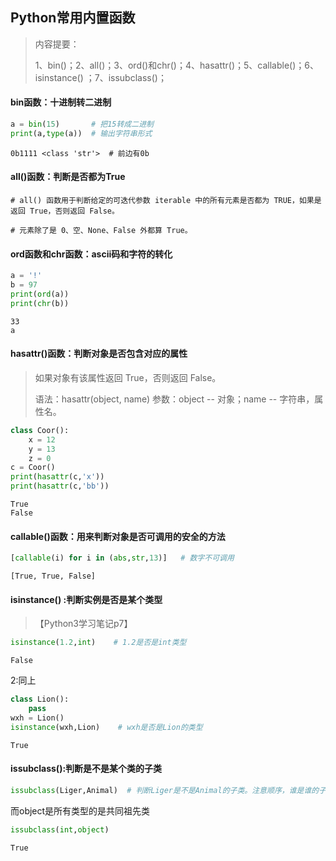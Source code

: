 ## Python常用内置函数

> 内容提要：
>
> 1、bin()；2、all()；3、ord()和chr()；4、hasattr()；5、callable()；6、isinstance() ；7、issubclass()；

#### bin函数：十进制转二进制

```Python
a = bin(15)       # 把15转成二进制
print(a,type(a))  # 输出字符串形式
```

```
0b1111 <class 'str'>  # 前边有0b
```

#### all()函数：判断是否都为True

```
# all() 函数用于判断给定的可迭代参数 iterable 中的所有元素是否都为 TRUE，如果是返回 True，否则返回 False。

# 元素除了是 0、空、None、False 外都算 True。
```

#### ord函数和chr函数：ascii码和字符的转化

```python
a = '!'
b = 97
print(ord(a))
print(chr(b))
```

```
33
a
```

#### hasattr()函数：判断对象是否包含对应的属性

> 如果对象有该属性返回 True，否则返回 False。
>
> 语法：hasattr(object, name)     参数：object -- 对象；name -- 字符串，属性名。

```python
class Coor():
    x = 12
    y = 13
    z = 0 
c = Coor()
print(hasattr(c,'x'))
print(hasattr(c,'bb'))
```

```
True
False
```

#### callable()函数：用来判断对象是否可调用的安全的方法

```python 
[callable(i) for i in (abs,str,13)]   # 数字不可调用
```

```
[True, True, False]
```

#### isinstance() :判断实例是否是某个类型

> 【Python3学习笔记p7】

```python 
isinstance(1.2,int)    # 1.2是否是int类型
```

```
False
```

2:同上

```python 
class Lion():        
    pass
wxh = Lion()
isinstance(wxh,Lion)    # wxh是否是Lion的类型
```

```
True
```

#### issubclass():判断是不是某个类的子类

```python
issubclass(Liger,Animal)  # 判断Liger是不是Animal的子类。注意顺序，谁是谁的子类
```

而object是所有类型的是共同祖先类

```python
issubclass(int,object)
```

```
True
```

#### 